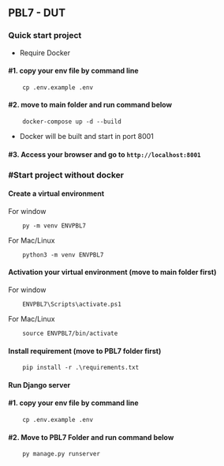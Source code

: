 ## PBL7 - DUT
### Quick start project  
- Require Docker
#### #1. copy your env file by command line
```
    cp .env.example .env
```
#### #2. move to main folder and run command below
```
    docker-compose up -d --build
```
- Docker will be built and start in port 8001

#### #3. Access your browser and go to `http://localhost:8001`

### #Start project without docker
#### Create a virtual environment
For window
```
    py -m venv ENVPBL7
```

For Mac/Linux
```
    python3 -m venv ENVPBL7
```

#### Activation your virtual environment (move to main folder first)
For window
```
    ENVPBL7\Scripts\activate.ps1
```
For Mac/Linux
```
    source ENVPBL7/bin/activate
```

#### Install requirement (move to PBL7 folder first)
```
    pip install -r .\requirements.txt
```

#### Run Django server
#### #1. copy your env file by command line
```
    cp .env.example .env
```
#### #2. Move to PBL7 Folder and run command below
```
    py manage.py runserver
```